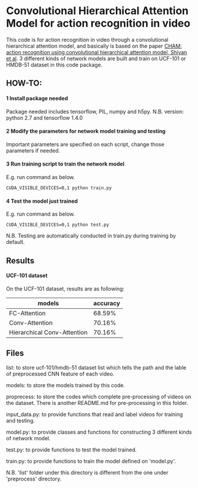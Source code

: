 # Convolutional Hierarchical Attention Model for action recognition in video

This code is for action recognition in video through a convolutional hierarchical attention model, and basically is based on the paper [CHAM: action recognition using convolutional hierarchical attention model, Shiyan et al](https://arxiv.org/abs/1705.03146). 3 different kinds of network models are built and train on UCF-101 or HMDB-51 dataset in this code package. 

## HOW-TO:

#### 1 Install package needed
Package needed includes tensorflow, PIL, numpy and h5py.
N.B. version: python 2.7 and tensorflow 1.4.0

#### 2 Modify the parameters for network model training and testing
Important parameters are specified on each script, change those parameters if needed.

#### 3 Run training script to train the network model
E.g. run command as below. 

```CUDA_VISIBLE_DEVICES=0,1 python train.py```

#### 4 Test the model just trained
E.g. run command as below. 

```CUDA_VISIBLE_DEVICES=0,1 python test.py``` 

N.B. Testing are automatically conducted in train.py during training by default.

## Results
#### UCF-101 dataset
On the UCF-101 dataset, results are as following:

| models  | accuracy |
| ------------- | ------------- |
|  FC-Attention  |  68.59%  |
|  Conv-Attention  |  70.16%  |
|  Hierarchical Conv-Attention  |  70.16%  |


## Files

list: to store ucf-101/hmdb-51 dataset list which tells the path and the lable of preprocessed CNN feature of each video.

models: to store the models trained by this code.

proprecess: to store the codes which complete pre-processing of videos on the dataset. There is another README.md for pre-processing in this folder.

input_data.py: to provide functions that read and label videos for training and testing.

model.py: to provide classes and functions for constructing 3 different kinds of network model.

test.py: to provide functions to test the model trained.

train.py: to provide functions to train the model defined on 'model.py'.

N.B. 'list' folder under this directory is different from the one under 'preprocess' directory.
